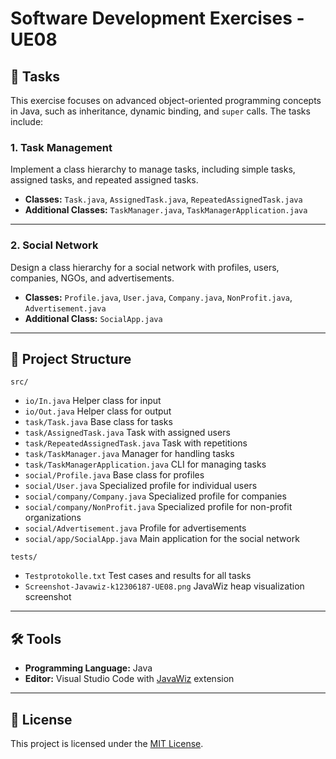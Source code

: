# Software Development Exercises - UE08  

## 📜 Tasks  
This exercise focuses on advanced object-oriented programming concepts in Java, such as inheritance, dynamic binding, and `super` calls. The tasks include:  

### 1. Task Management  
Implement a class hierarchy to manage tasks, including simple tasks, assigned tasks, and repeated assigned tasks.  
- **Classes:** `Task.java`, `AssignedTask.java`, `RepeatedAssignedTask.java`  
- **Additional Classes:** `TaskManager.java`, `TaskManagerApplication.java`  

---

### 2. Social Network  
Design a class hierarchy for a social network with profiles, users, companies, NGOs, and advertisements.  
- **Classes:** `Profile.java`, `User.java`, `Company.java`, `NonProfit.java`, `Advertisement.java`  
- **Additional Class:** `SocialApp.java`  

---

## 📂 Project Structure  

``src/``

- ``io/In.java`` Helper class for input  
- ``io/Out.java`` Helper class for output  
- ``task/Task.java`` Base class for tasks  
- ``task/AssignedTask.java`` Task with assigned users  
- ``task/RepeatedAssignedTask.java`` Task with repetitions  
- ``task/TaskManager.java`` Manager for handling tasks  
- ``task/TaskManagerApplication.java`` CLI for managing tasks  
- ``social/Profile.java`` Base class for profiles  
- ``social/User.java`` Specialized profile for individual users  
- ``social/company/Company.java`` Specialized profile for companies  
- ``social/company/NonProfit.java`` Specialized profile for non-profit organizations  
- ``social/Advertisement.java`` Profile for advertisements  
- ``social/app/SocialApp.java`` Main application for the social network  

``tests/``

- ``Testprotokolle.txt`` Test cases and results for all tasks  
- ``Screenshot-Javawiz-k12306187-UE08.png`` JavaWiz heap visualization screenshot  

---

## 🛠 Tools  
- **Programming Language:** Java  
- **Editor:** Visual Studio Code with [JavaWiz](https://github.com/SSW-JKU/javawiz) extension  

---

## 📝 License  
This project is licensed under the [MIT License](LICENSE).
